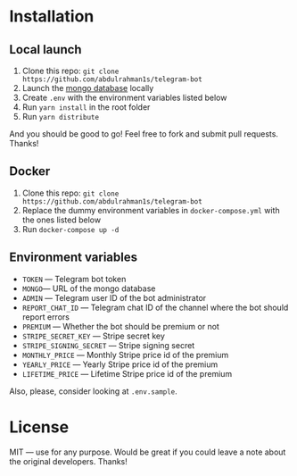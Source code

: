 # Installation

## Local launch

1. Clone this repo: `git clone https://github.com/abdulrahman1s/telegram-bot`
2. Launch the [mongo database](https://www.mongodb.com/) locally
3. Create `.env` with the environment variables listed below
4. Run `yarn install` in the root folder
5. Run `yarn distribute`

And you should be good to go! Feel free to fork and submit pull requests. Thanks!

## Docker

1. Clone this repo: `git clone https://github.com/abdulrahman1s/telegram-bot`
2. Replace the dummy environment variables in `docker-compose.yml` with the ones listed below
3. Run `docker-compose up -d`

## Environment variables

- `TOKEN` — Telegram bot token
- `MONGO`— URL of the mongo database
- `ADMIN` — Telegram user ID of the bot administrator
- `REPORT_CHAT_ID` — Telegram chat ID of the channel where the bot should report errors
- `PREMIUM` — Whether the bot should be premium or not
- `STRIPE_SECRET_KEY` — Stripe secret key
- `STRIPE_SIGNING_SECRET` — Stripe signing secret
- `MONTHLY_PRICE` — Monthly Stripe price id of the premium
- `YEARLY_PRICE` — Yearly Stripe price id of the premium
- `LIFETIME_PRICE` — Lifetime Stripe price id of the premium

Also, please, consider looking at `.env.sample`.


# License

MIT — use for any purpose. Would be great if you could leave a note about the original developers. Thanks!

